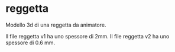 # reggetta
Modello 3d di una reggetta da animatore.

Il file reggetta v1 ha uno spessore di 2mm. Il file reggetta v2 ha uno spessore di 0.6 mm. 
